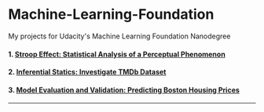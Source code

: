 # Machine-Learning-Foundation
My projects for Udacity's Machine Learning Foundation Nanodegree


#### 1. [Stroop Effect: Statistical Analysis of a Perceptual Phenomenon](https://github.com/maneeshd/stroop-effect)

#### 2. [Inferential Statics: Investigate TMDb Dataset](https://github.com/maneeshd/investigate-tmdb-data)

#### 3. [Model Evaluation and Validation: Predicting Boston Housing Prices](https://github.com/maneeshd/boston-housing)

-----
